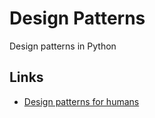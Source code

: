 # Design Patterns
Design patterns in Python

## Links
* [Design patterns for humans](https://github.com/kamranahmedse/design-patterns-for-humans?tab=readme-ov-file#-simple-factory)
